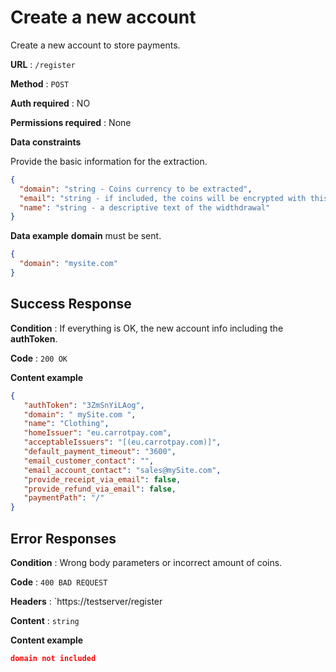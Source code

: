 # Create a new account

Create a new account to store payments.

**URL** : `/register`

**Method** : `POST`

**Auth required** : NO

**Permissions required** : None

**Data constraints**

Provide the basic information for the extraction.

```json
{
  "domain": "string - Coins currency to be extracted",
  "email": "string - if included, the coins will be encrypted with this password",
  "name": "string - a descriptive text of the widthdrawal"
}
```

**Data example** **domain** must be sent.

```json
{
  "domain": "mysite.com"
}
```

## Success Response

**Condition** : If everything is OK, the new account info including the **authToken**.

**Code** : `200 OK`

**Content example**

```json
{
   "authToken": "3ZmSnYiLAog",
   "domain": " mySite.com ",
   "name": "Clothing",
   "homeIssuer": "eu.carrotpay.com",
   "acceptableIssuers": "[(eu.carrotpay.com)]",
   "default_payment_timeout": "3600",
   "email_customer_contact": "",
   "email_account_contact": "sales@mySite.com",
   "provide_receipt_via_email": false,
   "provide_refund_via_email": false,
   "paymentPath": "/"
}
```

## Error Responses

**Condition** : Wrong body parameters or incorrect amount of coins.

**Code** : `400 BAD REQUEST`

**Headers** : `https://testserver/register

**Content** : `string`

**Content example**

```json
domain not included
```
